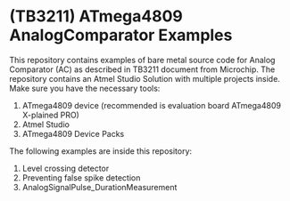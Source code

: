 (TB3211) ATmega4809 AnalogComparator Examples
===

This repository contains examples of bare metal source code for Analog Comparator (AC) as described in TB3211 document from Microchip.
The repository contains an Atmel Studio Solution with multiple projects inside. Make sure you have the necessary tools:
1. ATmega4809 device (recommended is evaluation board ATmega4809 X-plained PRO)
2. Atmel Studio
3. ATmega4809 Device Packs

The following examples are inside this repository:
1. Level crossing detector 
2. Preventing false spike detection
3. AnalogSignalPulse_DurationMeasurement 
